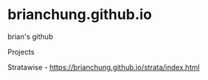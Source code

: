 # brianchung.github.io
brian's github

Projects

Stratawise - <a href="https://brianchung.github.io/strata/index.html" rel="nofollow">https://brianchung.github.io/strata/index.html</a>
